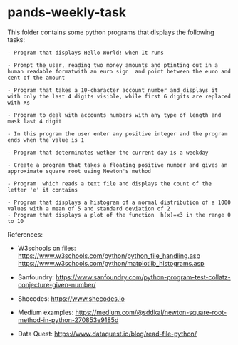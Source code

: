 # pands-weekly-task


This folder contains some python programs that displays the following tasks:


    - Program that displays Hello World! when It runs

    - Prompt the user, reading two money amounts and ptinting out in a human readable formatwith an euro sign  and point between the euro and cent of the amount 

    - Program that takes a 10-character account number and displays it with only the last 4 digits visible, while first 6 digits are replaced with Xs

    - Program to deal with accounts numbers with any type of length and mask last 4 digit

    - In this program the user enter any positive integer and the program ends when the value is 1

    - Program that determinates wether the current day is a weekday

    - Create a program that takes a floating positive number and gives an approximate square root using Newton's method

    - Program  which reads a text file and displays the count of the letter 'e' it contains

    - Program that displays a histogram of a normal distribution of a 1000 values with a mean of 5 and standard deviation of 2
    - Program that displays a plot of the function  h(x)=x3 in the range 0 to 10



References:

 - W3schools on files:  https://www.w3schools.com/python/python_file_handling.asp
                        https://www.w3schools.com/python/matplotlib_histograms.asp

- Sanfoundry: https://www.sanfoundry.com/python-program-test-collatz-conjecture-given-number/

- Shecodes: https://www.shecodes.io

- Medium examples: https://medium.com/@sddkal/newton-square-root-method-in-python-270853e9185d

- Data Quest: https://www.dataquest.io/blog/read-file-python/



